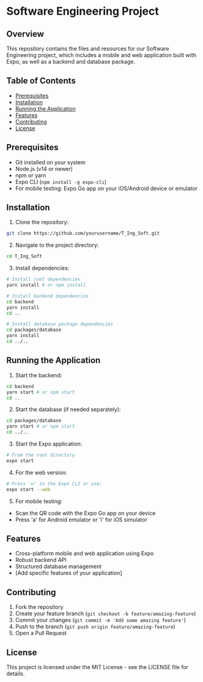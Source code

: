 # Software Engineering Project

## Overview
This repository contains the files and resources for our Software Engineering project, which includes a mobile and web application built with Expo, as well as a backend and database package.

## Table of Contents
- [Prerequisites](#prerequisites)
- [Installation](#installation)
- [Running the Application](#running-the-application)
- [Features](#features)
- [Contributing](#contributing)
- [License](#license)

## Prerequisites
- Git installed on your system
- Node.js (v14 or newer)
- npm or yarn
- Expo CLI (`npm install -g expo-cli`)
- For mobile testing: Expo Go app on your iOS/Android device or emulator

## Installation
1. Clone the repository:
```bash
git clone https://github.com/yourusername/T_Ing_Soft.git
```

2. Navigate to the project directory:
```bash
cd T_Ing_Soft
```

3. Install dependencies:
```bash
# Install root dependencies
yarn install # or npm install

# Install backend dependencies
cd backend
yarn install
cd ..

# Install database package dependencies
cd packages/database
yarn install
cd ../..
```

## Running the Application
1. Start the backend:
```bash
cd backend
yarn start # or npm start
cd ..
```

2. Start the database (if needed separately):
```bash
cd packages/database
yarn start # or npm start
cd ../..
```

3. Start the Expo application:
```bash
# From the root directory
expo start
```

4. For the web version:
```bash
# Press 'w' in the Expo CLI or use:
expo start --web
```

5. For mobile testing:
  - Scan the QR code with the Expo Go app on your device
  - Press 'a' for Android emulator or 'i' for iOS simulator

## Features
- Cross-platform mobile and web application using Expo
- Robust backend API
- Structured database management
- [Add specific features of your application]

## Contributing
1. Fork the repository
2. Create your feature branch (`git checkout -b feature/amazing-feature`)
3. Commit your changes (`git commit -m 'Add some amazing feature'`)
4. Push to the branch (`git push origin feature/amazing-feature`)
5. Open a Pull Request

## License
This project is licensed under the MIT License - see the LICENSE file for details.